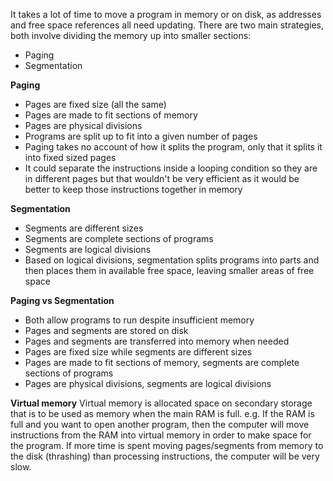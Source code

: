 It takes a lot of time to move a program in memory or on disk, as addresses and free space references all need updating.
There are two main strategies, both involve dividing the memory up into smaller sections:
- Paging
- Segmentation

**Paging**
- Pages are fixed size (all the same)
- Pages are made to fit sections of memory
- Pages are physical divisions
- Programs are split up to fit into a given number of pages
- Paging takes no account of how it splits the program, only that it splits it into fixed sized pages
- It could separate the instructions inside a looping condition so they are in different pages but that wouldn't be very efficient as it would be better to keep those instructions together in memory

**Segmentation**
- Segments are different sizes
- Segments are complete sections of programs
- Segments are logical divisions
- Based on logical divisions, segmentation splits programs into parts and then places them in available free space, leaving smaller areas of free space

**Paging vs Segmentation**
- Both allow programs to run despite insufficient memory
- Pages and segments are stored on disk
- Pages and segments are transferred into memory when needed
- Pages are fixed size while segments are different sizes
- Pages are made to fit sections of memory, segments are complete sections of programs
- Pages are physical divisions, segments are logical divisions

**Virtual memory**
Virtual memory is allocated space on secondary storage that is to be used as memory when the main RAM is full. e.g. If the RAM is full and you want to open another program, then the computer will move instructions from the RAM into virtual memory in order to make space for the program.
If more time is spent moving pages/segments from memory to the disk (thrashing) than processing instructions, the computer will be very slow.